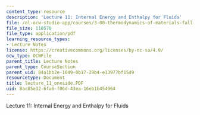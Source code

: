 ```yaml
---
content_type: resource
description: 'Lecture 11: Internal Energy and Enthalpy for Fluids'
file: /ol-ocw-studio-app/courses/3-00-thermodynamics-of-materials-fall-2002/8ac85e326fa6f06d43ea16eb1b454964_lecture_11_oneside.PDF
file_size: 110570
file_type: application/pdf
learning_resource_types:
- Lecture Notes
license: https://creativecommons.org/licenses/by-nc-sa/4.0/
ocw_type: OCWFile
parent_title: Lecture Notes
parent_type: CourseSection
parent_uid: 84a1bb2e-1049-0b17-29b4-e13977bf1549
resourcetype: Document
title: lecture_11_oneside.PDF
uid: 8ac85e32-6fa6-f06d-43ea-16eb1b454964
---
```

Lecture 11: Internal Energy and Enthalpy for Fluids